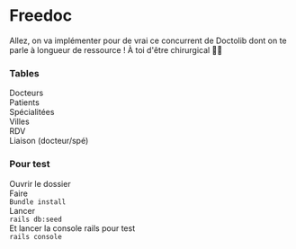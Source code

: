 # Freedoc

Allez, on va implémenter pour de vrai ce concurrent de Doctolib dont on te parle à longueur de ressource ! À toi d'être chirurgical 👩‍⚕️  

### Tables

Docteurs  
Patients  
Spécialitées  
Villes  
RDV  
Liaison (docteur/spé)    

### Pour test
Ouvrir le dossier  
Faire  
 ```Bundle install```        
Lancer     
```rails db:seed```    
Et lancer la console rails pour test     
```rails console```   

